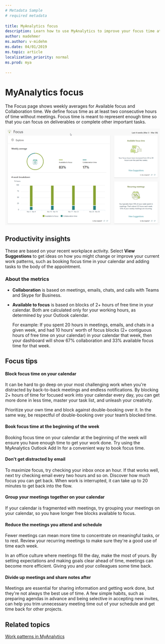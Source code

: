 ```yaml
---
# Metadata Sample
# required metadata

title: MyAnalytics focus
description: Learn how to use MyAnalytics to improve your focus time at work
author: madehmer
ms.author: v-midehm
ms.date: 04/01/2019
ms.topic: article
localization_priority: normal 
ms.prod: mya

---
```


# MyAnalytics focus

The Focus page shows weekly averages for Available focus and Collaboration time. We define focus time as at least two consecutive hours of time without meetings. Focus time is meant to represent enough time so that you can focus on deliverables or complete other important tasks.

![Focus](../../Images/mya/use/focus-pg.png)

## Productivity insights

These are based on your recent workplace activity. Select **View Suggestions** to get ideas on how you might change or improve your current work patterns, such as booking focus time in your calendar and adding tasks to the body of the appointment.

### About the metrics

* **Collaboration** is based on meetings, emails, chats, and calls with Teams and Skype for Business.

* **Available to focus** is based on blocks of 2+ hours of free time in your calendar. Both are calculated only for your working hours, as determined by your Outlook calendar.

   For example: If you spent 20 hours in meetings, emails, and chats in a given week, and had 10 hours’ worth of focus blocks (2+ contiguous hours of free time on your calendar) in your calendar that week, then your dashboard will show 67% collaboration and 33% available focus time for that week.

## Focus tips

#### Block focus time on your calendar

It can be hard to go deep on your most challenging work when you're distracted by back-to-back meetings and endless notifications. By blocking 2+ hours of time for focused work into your calendar every day, you can get more done in less time, master your task list, and unleash your creativity.

Prioritize your own time and block against double-booking over it. In the same way, be respectful of double-booking over your team’s blocked time.

#### Book focus time at the beginning of the week

Booking focus time on your calendar at the beginning of the week will ensure you have enough time to get your work done. Try using the MyAnalytics Outlook Add In for a convenient way to book focus time.

#### Don't get distracted by email

To maximize focus, try checking your inbox once an hour. If that works well, next try checking email every two hours and so on. Discover how much focus you can get back. When work is interrupted, it can take up to 20 minutes to get back into the flow.

#### Group your meetings together on your calendar

If your calendar is fragmented with meetings, try grouping your meetings on your calendar, so you have longer free blocks available to focus.

#### Reduce the meetings you attend and schedule

Fewer meetings can mean more time to concentrate on meaningful tasks, or to rest. Review your recurring meetings to make sure they're a good use of time each week.

In an office culture where meetings fill the day, make the most of yours. By setting expectations and making goals clear ahead of time, meetings can become more efficient. Giving you and your colleagues some time back.

#### Divide up meetings and share notes after

Meetings are essential for sharing information and getting work done, but they're not always the best use of time. A few simple habits, such as preparing agendas in advance and being selective in accepting new invites, can help you trim unnecessary meeting time out of your schedule and get time back for other projects.

## Related topics

[Work patterns in MyAnalytics](../use/dashboard-2.md)